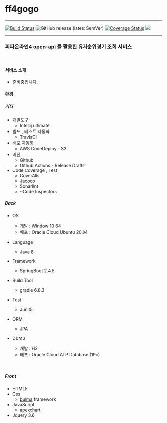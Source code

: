 # ff4gogo

---

[![Build Status](https://app.travis-ci.com/pds0309/ff4gogo.svg?branch=master)](https://app.travis-ci.com/pds0309/ff4gogo) ![GitHub release (latest SemVer)](https://img.shields.io/github/v/release/pds0309/ff4gogo)
<a href='https://coveralls.io/github/pds0309/ff4gogo?branch=master'><img src='https://coveralls.io/repos/github/pds0309/ff4gogo/badge.svg?branch=master&kill_cache=1' alt='Coverage Status' /></a>
<a href='https://img.shields.io/badge/springboot-2.4.5-orange'><img src='https://img.shields.io/badge/springboot-2.4.5-orange' /></a>


----

### 피파온라인4 open-api 를 활용한 유저순위경기 조회 서비스

<br>

#### 서비스 소개

- 준비중입니다.



#### 환경

##### 기타

* 개발도구
  * Intellij ultimate
* 빌드 , 테스트 자동화
  * TravisCI
* 배포 자동화
  * AWS CodeDeploy - S3
* 버전
  * Github
  * Github Actions - Release Drafter
* Code Coverage , Test
  * CoverAlls
  * Jacoco 
  * Sonarlint
  * ~Code Inspector~ 
  
##### Back

* OS
  * 개발 : Window 10 64
  * 배포 : Oracle Cloud Ubuntu 20.04

* Language
  * Java 8
* Framework
  * SpringBoot 2.4.5
* Build Tool
  * gradle 6.8.3
* Test
  * Junit5
* ORM
  * JPA
   
* DBMS
  * 개발 : H2
  * 배포 : Oracle Cloud ATP Database (19c)

<br> 

##### Front

* HTML5
* Css 
  * [bulma](https://bulma.io/) framework
* JavaScript 
    * [apexchart](https://apexcharts.com/)
* Jquery 3.6
